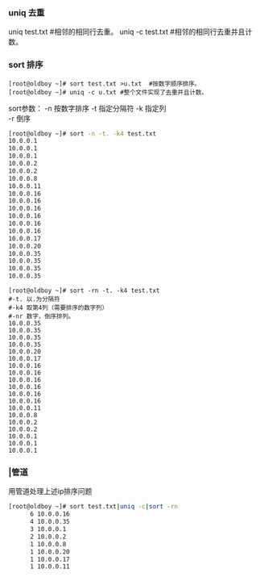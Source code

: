### uniq 去重

uniq test.txt    #相邻的相同行去重。
uniq -c test.txt #相邻的相同行去重并且计数。

### sort 排序

```
[root@oldboy ~]# sort test.txt >u.txt  #按数字顺序排序。
[root@oldboy ~]# uniq -c u.txt #整个文件实现了去重并且计数。
```

sort参数：
-n  按数字排序
-t  指定分隔符
-k  指定列  
-r  倒序

```bash
[root@oldboy ~]# sort -n -t. -k4 test.txt 
10.0.0.1
10.0.0.1
10.0.0.1
10.0.0.2
10.0.0.2
10.0.0.8
10.0.0.11
10.0.0.16
10.0.0.16
10.0.0.16
10.0.0.16
10.0.0.16
10.0.0.16
10.0.0.17
10.0.0.20
10.0.0.35
10.0.0.35
10.0.0.35
10.0.0.35
```



```
[root@oldboy ~]# sort -rn -t. -k4 test.txt 
#-t. 以.为分隔符
#-k4 取第4列（需要排序的数字列）
#-nr 数字，倒序排列。
10.0.0.35
10.0.0.35
10.0.0.35
10.0.0.35
10.0.0.20
10.0.0.17
10.0.0.16
10.0.0.16
10.0.0.16
10.0.0.16
10.0.0.16
10.0.0.16
10.0.0.11
10.0.0.8
10.0.0.2
10.0.0.2
10.0.0.1
10.0.0.1
10.0.0.1
```

### |管道

用管道处理上述ip排序问题

```bash
[root@oldboy ~]# sort test.txt|uniq -c|sort -rn
      6 10.0.0.16
      4 10.0.0.35
      3 10.0.0.1
      2 10.0.0.2
      1 10.0.0.8
      1 10.0.0.20
      1 10.0.0.17
      1 10.0.0.11
```





